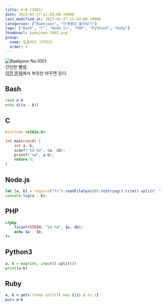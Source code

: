 ```yaml
---
title: A-B (1001)
date: 2023-01-27 11:43:00 +0900
last_modified_at: 2023-01-27 11:43:00 +0900
categories: ["Baekjoon", "단계별로 풀어보기"]
tags: ["Bash", "C", "Node.js", "PHP", "Python3", "Ruby"]
thumbnail: baekjoon-1001.png
group:
  name: 입출력과 사칙연산
  order: 3
---
```


![Baekjoon No.1001](baekjoon-1001.png)  
간단한 뺄셈.  
[이전 문제](/posts/baekjoon-1000/)에서 부호만 바꾸면 된다.

## Bash
```bash
read a b
echo $((a - b))
```

## C
```c
#include <stdio.h>

int main(void) {
	int a, b;
	scanf("%d %d", &a, &b);
	printf("%d", a-b);
	return 0;
}
```

## Node.js
```javascript
let [a, b] = require("fs").readFileSync(0).toString().trim().split(" ").map(Number);
console.log(a - b);
```

## PHP
```php
<?php
	fscanf(STDIN, "%d %d", $a, $b);
	echo $a - $b;
?>
```

## Python3
```python
a, b = map(int, input().split())
print(a-b)
```

## Ruby
```ruby
a, b = gets.chomp.split().map {|i| i.to_i}
puts a-b
```
